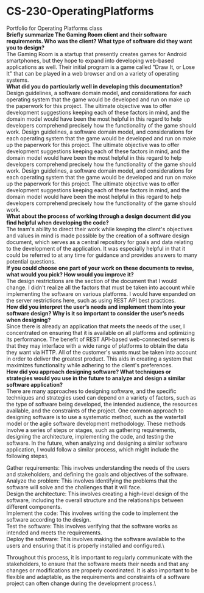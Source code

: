 # CS-230-OperatingPlatforms
Portfolio for Operating Platforms class\
**Briefly summarize The Gaming Room client and their software requirements. Who was the client? What type of software did they want you to design?**\
The Gaming Room is a startup that presently creates games for Android smartphones, but they hope to expand into developing web-based applications as well. Their initial program is a game called "Draw It, or Lose It" that can be played in a web browser and on a variety of operating systems.\
**What did you do particularly well in developing this documentation?**\
Design guidelines, a software domain model, and considerations for each operating system that the game would be developed and run on make up the paperwork for this project. The ultimate objective was to offer development suggestions keeping each of these factors in mind, and the domain model would have been the most helpful in this regard to help developers comprehend precisely how the functionality of the game should work. Design guidelines, a software domain model, and considerations for each operating system that the game would be developed and run on make up the paperwork for this project. The ultimate objective was to offer development suggestions keeping each of these factors in mind, and the domain model would have been the most helpful in this regard to help developers comprehend precisely how the functionality of the game should work. Design guidelines, a software domain model, and considerations for each operating system that the game would be developed and run on make up the paperwork for this project. The ultimate objective was to offer development suggestions keeping each of these factors in mind, and the domain model would have been the most helpful in this regard to help developers comprehend precisely how the functionality of the game should work.\
**What about the process of working through a design document did you find helpful when developing the code?**\
The team's ability to direct their work while keeping the client's objectives and values in mind is made possible by the creation of a software design document, which serves as a central repository for goals and data relating to the development of the application. It was especially helpful in that it could be referred to at any time for guidance and provides answers to many potential questions.\
**If you could choose one part of your work on these documents to revise, what would you pick? How would you improve it?**\
The design restrictions are the section of the document that I would change. I didn't realize all the factors that must be taken into account while implementing the software on various platforms. I would have expanded on the server restrictions here, such as using REST API best practices.\
**How did you interpret the user’s needs and implement them into your software design? Why is it so important to consider the user’s needs when designing?**\
Since there is already an application that meets the needs of the user, I concentrated on ensuring that it is available on all platforms and optimizing its performance. The benefit of REST API-based web-connected servers is that they may interface with a wide range of platforms to obtain the data they want via HTTP. All of the customer's wants must be taken into account in order to deliver the greatest product. This aids in creating a system that maximizes functionality while adhering to the client's preferences.\
**How did you approach designing software? What techniques or strategies would you use in the future to analyze and design a similar software application?**\
There are many approaches to designing software, and the specific techniques and strategies used can depend on a variety of factors, such as the type of software being developed, the intended audience, the resources available, and the constraints of the project.
One common approach to designing software is to use a systematic method, such as the waterfall model or the agile software development methodology. These methods involve a series of steps or stages, such as gathering requirements, designing the architecture, implementing the code, and testing the software.
In the future, when analyzing and designing a similar software application, I would follow a similar process, which might include the following steps:\

Gather requirements: This involves understanding the needs of the users and stakeholders, and defining the goals and objectives of the software.\
Analyze the problem: This involves identifying the problems that the software will solve and the challenges that it will face.\
Design the architecture: This involves creating a high-level design of the software, including the overall structure and the relationships between different components.\
Implement the code: This involves writing the code to implement the software according to the design.\
Test the software: This involves verifying that the software works as intended and meets the requirements.\
Deploy the software: This involves making the software available to the users and ensuring that it is properly installed and configured.\

Throughout this process, it is important to regularly communicate with the stakeholders, to ensure that the software meets their needs and that any changes or modifications are properly coordinated. It is also important to be flexible and adaptable, as the requirements and constraints of a software project can often change during the development process.\



